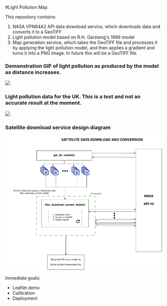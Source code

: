 #Light Pollution Map

This repository contains:

1. NASA VPN64A2 API data download service, which downloads data and converts it to a GeoTIFF
2. Light pollution model based on R.H. Garstang's 1989 model
3. Map generation service, which takes the GeoTIFF file and processes it by applying the light pollution model, and then applies a gradient and turns it into a PNG image. In future this will be a GeoTIFF file.

### Demonstration GIF of light pollution as produced by the model as distance increases.
![](./garstang/video_frames/output.gif)

###  Light pollution data for the UK. This is a test and not an accurate result at the moment.
![](./assets/uk_test.png)

### Satellite download service design diagram
![](./assets/sat_dl.png)

Immediate goals:
- Leaflet demo
- Calibration
- Deployment